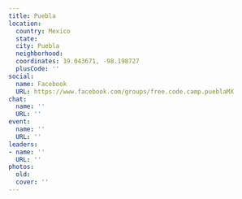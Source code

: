 ```yaml
---
title: Puebla
location:
  country: Mexico
  state: 
  city: Puebla
  neighborhood: 
  coordinates: 19.043671, -98.198727
  plusCode: ''
social:
  name: Facebook
  URL: https://www.facebook.com/groups/free.code.camp.pueblaMX
chat:
  name: ''
  URL: ''
event:
  name: ''
  URL: ''
leaders:
- name: ''
  URL: ''
photos:
  old: 
  cover: ''
---
```

